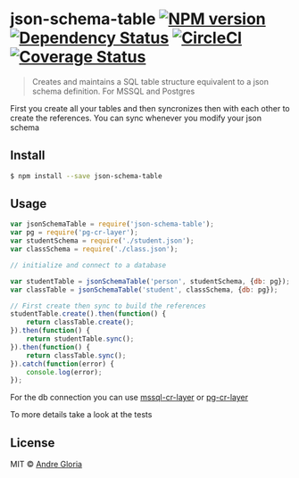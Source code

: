 # json-schema-table [![NPM version][npm-image]][npm-url] [![Dependency Status][daviddm-image]][daviddm-url] [![CircleCI](https://circleci.com/gh/andrglo/json-schema-table.svg?style=svg)](https://circleci.com/gh/andrglo/json-schema-table) [![Coverage Status](https://coveralls.io/repos/github/andrglo/json-schema-table/badge.svg?branch=master)](https://coveralls.io/github/andrglo/json-schema-table?branch=master)
> Creates and maintains a SQL table structure equivalent to a
json schema definition. For MSSQL and Postgres

First you create all your tables and then syncronizes then
with each other to create the references. You can sync whenever
you modify your json schema

## Install

```sh
$ npm install --save json-schema-table
```

## Usage

```js
var jsonSchemaTable = require('json-schema-table');
var pg = require('pg-cr-layer');
var studentSchema = require('./student.json');
var classSchema = require('./class.json');

// initialize and connect to a database

var studentTable = jsonSchemaTable('person', studentSchema, {db: pg});
var classTable = jsonSchemaTable('student', classSchema, {db: pg});

// First create then sync to build the references
studentTable.create().then(function() {
	return classTable.create();
}).then(function() {
	return studentTable.sync();
}).then(function() {
	return classTable.sync();
}).catch(function(error) {
	console.log(error);
});
```
 For the db connection you can use [mssql-cr-layer](https://github.com/andrglo/mssql-cr-layer)
 or [pg-cr-layer](https://github.com/andrglo/pg-cr-layer)

 To more details take a look at the tests

## License

MIT © [Andre Gloria](andrglo.com)


[npm-image]: https://badge.fury.io/js/json-schema-table.svg
[npm-url]: https://npmjs.org/package/json-schema-table
[daviddm-image]: https://david-dm.org/andrglo/json-schema-table.svg?theme=shields.io
[daviddm-url]: https://david-dm.org/andrglo/json-schema-table
